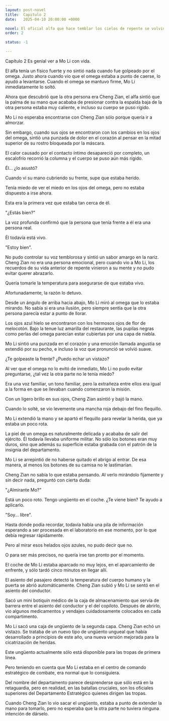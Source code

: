```yaml
---
layout: post-novel
title:  Capitulo 2
date:   2025-04-10 20:00:00 +0000

novel: El oficial alfa que hace temblar los cielos de repente se volvió dulce
order: 2

status: -1

---
```


Capítulo 2 Es genial ver a Mo Li con vida.

El alfa tenía un físico fuerte y no sintió nada cuando fue golpeado por el omega. Justo ahora cuando vio que el omega estaba a punto de caerse, lo ayudó a levantarse. Cuando el omega se mantuvo firme, Mo Li inmediatamente lo soltó.

Ahora que descubrió que la otra persona era Cheng Zian, el alfa sintió que la palma de su mano que acababa de presionar contra la espalda baja de la otra persona estaba muy caliente, e incluso su cuerpo se puso rígido.

Mo Li no esperaba encontrarse con Cheng Zian sólo porque quería ir a almorzar.

Sin embargo, cuando sus ojos se encontraron con los cambios en los ojos del omega, sintió una punzada de dolor en el corazón al pensar en la mitad superior de su rostro bloqueada por la máscara.

El calor causado por el contacto íntimo desapareció por completo, un escalofrío recorrió la columna y el cuerpo se puso aún más rígido.

Él... ¿lo asustó?

Cuando vi su mano cubriendo su frente, supe que estaba herido.

Tenía miedo de ver el miedo en los ojos del omega, pero no estaba dispuesto a irse ahora.

Esta era la primera vez que estaba tan cerca de él.

"¿Estás bien?"

La voz profunda confirmó que la persona que tenía frente a él era una persona real.

Él todavía está vivo.

"Estoy bien".

No pudo controlar su voz temblorosa y sintió un sabor amargo en la nariz. Cheng Zian no era una persona emocional, pero cuando vio a Mo Li, los recuerdos de su vida anterior de repente vinieron a su mente y no pudo evitar querer abrazarlo.

Quería tomarle la temperatura para asegurarse de que estaba vivo.

Afortunadamente, la razón lo detuvo.

Desde un ángulo de arriba hacia abajo, Mo Li miró al omega que lo estaba mirando. No sabía si era una ilusión, pero siempre sentía que la otra persona parecía estar a punto de llorar.

Los ojos azul hielo se encontraron con los hermosos ojos de flor de melocotón. Bajo la tenue luz amarilla del restaurante, las pupilas negras como perlas del omega parecían estar cubiertas por una capa de niebla.

Mo Li sintió una punzada en el corazón y una emoción llamada angustia se extendió por su pecho, e incluso la voz que pronunció se volvió suave.

¿Te golpeaste la frente? ¿Puedo echar un vistazo?

Al ver que el omega no lo evitó de inmediato, Mo Li no pudo evitar preguntarse, ¿tal vez la otra parte no le tenía miedo?

Era una voz familiar, un tono familiar, pero la extrañeza entre ellos era igual a la forma en que se llevaban cuando comenzaron la misión.

Con un ligero brillo en sus ojos, Cheng Zian asintió y bajó la mano.

Cuando lo solté, se vio levemente una mancha roja debajo del fino flequillo.

Mo Li extendió la mano y se apartó el flequillo para revelar la herida, que ya estaba un poco rota.

La piel de un omega es naturalmente delicada y acababa de salir del ejército. Él todavía llevaba uniforme militar. No sólo los botones eran muy duros, sino que además su superficie estaba grabada con el patrón de la insignia del departamento.

Mo Li se arrepintió de no haberse quitado el abrigo al entrar. De esa manera, al menos los botones de su camisa no le lastimarían.

Cheng Zian no sabía lo que estaba pensando. Al verlo mirándolo fijamente y sin decir nada, preguntó con cierta duda:

"¿Almirante Mo?"

Está un poco roto. Tengo ungüento en el coche. ¿Te viene bien? Te ayudo a aplicarlo.

"Soy... libre".

Hasta donde podía recordar, todavía había una pila de información esperando a ser procesada en el laboratorio en ese momento, por lo que debía regresar rápidamente.

Pero al mirar esos helados ojos azules, no pudo decir que no.

O para ser más precisos, no quería irse tan pronto por el momento.

El coche de Mo Li estaba aparcado no muy lejos, en el aparcamiento de enfrente, y sólo tardó cinco minutos en llegar allí.

El asiento del pasajero detectó la temperatura del cuerpo humano y la puerta se abrió automáticamente. Cheng Zian subió y Mo Li se sentó en el asiento del conductor.

Sacó un mini botiquín médico de la caja de almacenamiento que servía de barrera entre el asiento del conductor y el del copiloto. Después de abrirlo, vio algunos medicamentos y vendajes cuidadosamente colocados en cada compartimento.

Mo Li sacó una caja de ungüento de la segunda capa. Cheng Zian echó un vistazo. Se trataba de un nuevo tipo de ungüento ungueal que había desarrollado a principios de este año, una nueva versión mejorada para la cicatrización de heridas.

Este ungüento actualmente sólo está disponible para las tropas de primera línea.

Pero teniendo en cuenta que Mo Li estaba en el centro de comando estratégico de combate, era normal que lo consiguiera.

Del nombre del departamento parece desprenderse que sólo está en la retaguardia, pero en realidad, en las batallas cruciales, son los oficiales superiores del Departamento Estratégico quienes dirigen las tropas.

Cuando Cheng Zian lo vio sacar el ungüento, estaba a punto de extender la mano para tomarlo, pero no esperaba que la otra parte no tuviera ninguna intención de dárselo.





